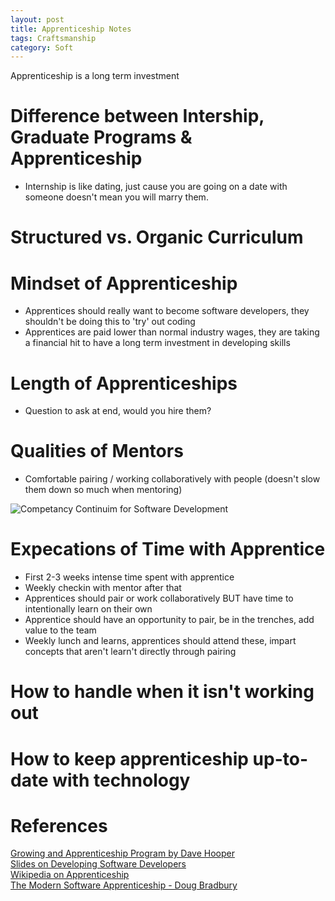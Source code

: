 ```yaml
---
layout: post
title: Apprenticeship Notes
tags: Craftsmanship
category: Soft
---
```


Apprenticeship is a long term investment 

# Difference between Intership, Graduate Programs & Apprenticeship

* Internship is like dating, just cause you are going on a date with someone doesn't mean you will marry them.

# Structured vs. Organic Curriculum

# Mindset of Apprenticeship

* Apprentices should really want to become software developers, they shouldn't be doing this to 'try' out coding  
* Apprentices are paid lower than normal industry wages, they are taking a financial hit to have a long term investment in developing skills  

# Length of Apprenticeships

* Question to ask at end, would you hire them?

# Qualities of Mentors

* Comfortable pairing / working collaboratively with people (doesn't slow them down so much when mentoring)

<img class="img-responsive" alt="Competancy Continuim for Software Development" src="{{ site.url }}/assets/images/software-competancy-continuim.jpg">

# Expecations of Time with Apprentice

* First 2-3 weeks intense time spent with apprentice  
* Weekly checkin with mentor after that
* Apprentices should pair or work collaboratively BUT have time to intentionally learn on their own  
* Apprentice should have an opportunity to pair, be in the trenches, add value to the team  
* Weekly lunch and learns, apprentices should attend these, impart concepts that aren't learn't directly through pairing

# How to handle when it isn't working out



# How to keep apprenticeship up-to-date with technology



# References

[Growing and Apprenticeship Program by Dave Hooper](https://www.youtube.com/watch?v=dewCpjRXiHU)  
[Slides on Developing Software Developers](https://www.slideshare.net/redsquirrel/developing-softwaredevelopers-14010658)  
[Wikipedia on Apprenticeship](https://en.wikipedia.org/wiki/Apprenticeship)  
[The Modern Software Apprenticeship - Doug Bradbury](https://www.youtube.com/watch?v=ZKRghzP9H7M)  
